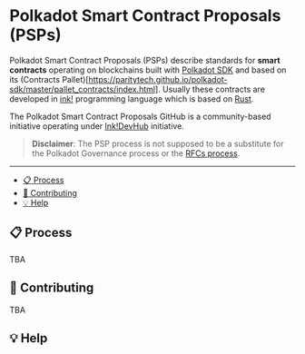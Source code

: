 # Polkadot Smart Contract Proposals (PSPs)

Polkadot Smart Contract Proposals (PSPs) describe standards for **smart contracts** operating on blockchains built with [Polkadot SDK](https://github.com/paritytech/polkadot-sdk) and based on its (Contracts Pallet)[https://paritytech.github.io/polkadot-sdk/master/pallet_contracts/index.html]. Usually these contracts are developed in [ink!](https://use.ink/) programming language which is based on [Rust](https://www.rust-lang.org/).

The Polkadot Smart Contract Proposals GitHub is a community-based initiative operating under [Ink!DevHub](https://github.com/inkdevhub) initiative.

> __Disclaimer__: The PSP process is not supposed to be a substitute for the Polkadot Governance process or the [RFCs process](https://github.com/polkadot-fellows/RFCs).

---
- [:clipboard: Process](#clipboard-process)
- [:pencil: Contributing](#pencil-contributing)
- [:bulb: Help](#bulb-help)

## :clipboard: Process

TBA

## :pencil: Contributing

TBA

## :bulb: Help
